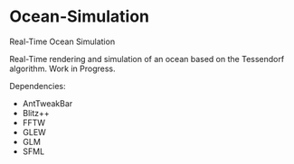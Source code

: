 # Ocean-Simulation
Real-Time Ocean Simulation

Real-Time rendering and simulation of an ocean based on the Tessendorf algorithm. 
Work in Progress.

Dependencies:
- AntTweakBar
- Blitz++
- FFTW
- GLEW
- GLM
- SFML
